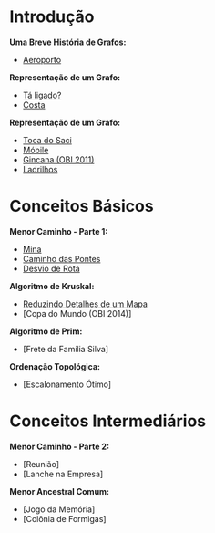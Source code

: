 # Introdução
**Uma Breve História de Grafos:**
- [Aeroporto](https://github.com/3Strela/Competitive_Programing/blob/master/Estudos/NepsAcademy/AnyEx/Aeroporto.cpp)

**Representação de um Grafo:**
- [Tá ligado?](https://github.com/3Strela/Competitive_Programing/blob/master/Estudos/NepsAcademy/AnyEx/Tá%20Ligado.cpp)
- [Costa](https://github.com/3Strela/Competitive_Programing/blob/master/Estudos/NepsAcademy/AnyEx/Costa.cpp)

**Representação de um Grafo:**
- [Toca do Saci](https://github.com/3Strela/Competitive_Programing/blob/master/Estudos/NepsAcademy/AnyEx/Toca%20do%20Saci.cpp)
- [Móbile](https://github.com/3Strela/Competitive_Programing/blob/master/Estudos/NepsAcademy/AnyEx/Móbile.cpp)
- [Gincana (OBI 2011)](https://github.com/3Strela/Competitive_Programing/blob/master/Estudos/NepsAcademy/AnyEx/Gincana%20(OBI%202011).cpp)
- [Ladrilhos](https://github.com/3Strela/Competitive_Programing/blob/master/Estudos/NepsAcademy/AnyEx/Ladrilhos.cpp)

# Conceitos Básicos
**Menor Caminho - Parte 1:**
- [Mina](https://github.com/3Strela/Competitive_Programing/blob/master/Estudos/NepsAcademy/AnyEx/Mina.cpp)
- [Caminho das Pontes](https://github.com/3Strela/Competitive_Programing/blob/master/Estudos/NepsAcademy/AnyEx/Caminho%20das%20Pontes.cpp)
- [Desvio de Rota](https://github.com/3Strela/Competitive_Programing/blob/master/Estudos/NepsAcademy/AnyEx/DesvioRotas.cpp)

**Algoritmo de Kruskal:**
- [Reduzindo Detalhes de um Mapa](https://github.com/3Strela/Competitive_Programing/blob/master/Estudos/NepsAcademy/AnyEx/ReduzindoMapas.cpp)
- [Copa do Mundo (OBI 2014)]

**Algoritmo de Prim:**
- [Frete da Família Silva]

**Ordenação Topológica:**
- [Escalonamento Ótimo]

# Conceitos Intermediários
**Menor Caminho - Parte 2:**
- [Reunião]
- [Lanche na Empresa]

**Menor Ancestral Comum:**
- [Jogo da Memória]
- [Colônia de Formigas]